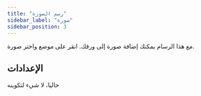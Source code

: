 ```yaml
---
title: "رسم الصورة"
sidebar_label: "صورة"
sidebar_position: 3
---
```


مع هذا الرسام يمكنك إضافة صورة إلى ورقك. انقر على موضع واختر صورة.

## الإعدادات

حاليا، لا شيء لتكوينه
